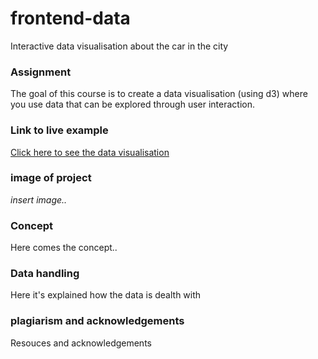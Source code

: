 # frontend-data
Interactive data visualisation about the car in the city

### Assignment

The goal of this course is to create a data visualisation (using d3) where you use data that can be explored through user interaction.

### Link to live example

[Click here to see the data visualisation](https://max-hauser.github.io/frontend-data/)

### image of project

_insert image.._

### Concept

Here comes the concept..

### Data handling

Here it's explained how the data is dealth with

### plagiarism and acknowledgements

Resouces and acknowledgements


